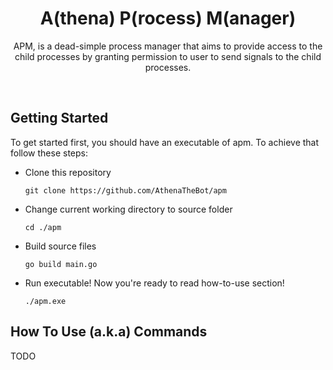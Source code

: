 <h1 align="center"> A(thena) P(rocess) M(anager) </h1>

<p align="center">APM, is a dead-simple process manager that aims to provide access to the child processes by granting permission to user to send signals to the child processes.</p>

<br>

<h2> Getting Started </h2>
<p>To get started first, you should have an executable of apm. To achieve that follow these steps:</p>
<ul>
    <li>
        <p>Clone this repository</p>
        <code>git clone https://github.com/AthenaTheBot/apm</code>
    </li>
    <li>
        <p>Change current working directory to source folder</p>
        <code>cd ./apm</code>
    </li>
    <li>
        <p>Build source files</p>
        <code>go build main.go</code>
    </li>
    <li>
        <p>Run executable! Now you're ready to read how-to-use section!</p>
        <code>./apm.exe</code>
    </li>
</ul>

<h2>How To Use (a.k.a) Commands</h2>

<p>TODO</p>
